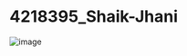 # 4218395\_Shaik-Jhani

<img src="https://github.com/shaikjhani/4218395\_Shaik-Jhani/blob/main/SDLC/Agile%20course%20.png" alt="image">

